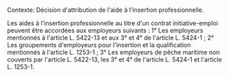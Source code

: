 Contexte: Décision d'attribution de l'aide à l'insertion professionnelle.

Les aides à l'insertion professionnelle au titre d'un contrat initiative-emploi peuvent être accordées aux employeurs suivants : 1° Les employeurs mentionnés à l'article L. 5422-13 et aux 3° et 4° de l'article L. 5424-1 ; 2° Les groupements d'employeurs pour l'insertion et la qualification mentionnés à l'article L. 1253-1 ; 3° Les employeurs de pêche maritime non couverts par l'article L. 5422-13, les 3° et 4° de l'article L. 5424-1 et l'article L. 1253-1.
